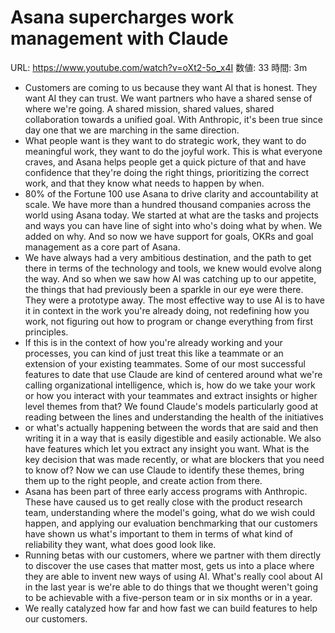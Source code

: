 # Asana supercharges work management with Claude

URL: https://www.youtube.com/watch?v=oXt2-5o_x4I
数値: 33
時間: 3m

- Customers are coming to us because they want AI that is honest. They want AI they can trust. We want partners who have a shared sense of where we're going. A shared mission, shared values, shared collaboration towards a unified goal. With Anthropic, it's been true since day one that we are marching in the same direction.
- What people want is they want to do strategic work, they want to do meaningful work, they want to do the joyful work. This is what everyone craves, and Asana helps people get a quick picture of that and have confidence that they're doing the right things, prioritizing the correct work, and that they know what needs to happen by when.
- 80% of the Fortune 100 use Asana to drive clarity and accountability at scale. We have more than a hundred thousand companies across the world using Asana today. We started at what are the tasks and projects and ways you can have line of sight into who's doing what by when. We added on why. And so now we have support for goals, OKRs and goal management as a core part of Asana.
- We have always had a very ambitious destination, and the path to get there in terms of the technology and tools, we knew would evolve along the way. And so when we saw how AI was catching up to our appetite, the things that had previously been a sparkle in our eye were there. They were a prototype away. The most effective way to use AI is to have it in context in the work you're already doing, not redefining how you work, not figuring out how to program or change everything from first principles.
- If this is in the context of how you're already working and your processes, you can kind of just treat this like a teammate or an extension of your existing teammates. Some of our most successful features to date that use Claude are kind of centered around what we're calling organizational intelligence, which is, how do we take your work or how you interact with your teammates and extract insights or higher level themes from that? We found Claude's models particularly good at reading between the lines and understanding the health of the initiatives
- or what's actually happening between the words that are said and then writing it in a way that is easily digestible and easily actionable. We also have features which let you extract any insight you want. What is the key decision that was made recently, or what are blockers that you need to know of? Now we can use Claude to identify these themes, bring them up to the right people, and create action from there.
- Asana has been part of three early access programs with Anthropic. These have caused us to get really close with the product research team, understanding where the model's going, what do we wish could happen, and applying our evaluation benchmarking that our customers have shown us what's important to them in terms of what kind of reliability they want, what does good look like.
- Running betas with our customers, where we partner with them directly to discover the use cases that matter most, gets us into a place where they are able to invent new ways of using AI. What's really cool about AI in the last year is we're able to do things that we thought weren't going to be achievable with a five-person team or in six months or in a year.
- We really catalyzed how far and how fast we can build features to help our customers.